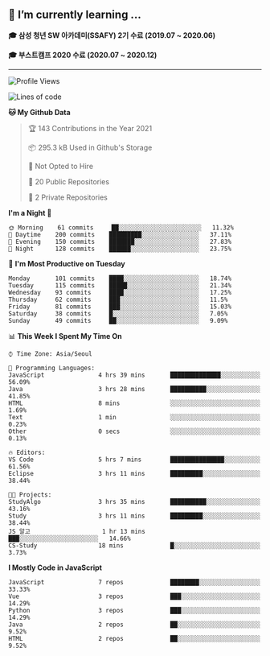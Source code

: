 ## 🌱 I’m currently learning ...

**🎓 삼성 청년 SW 아카데미(SSAFY) 2기 수료 (2019.07 ~ 2020.06)**

**🎓 부스트캠프 2020 수료 (2020.07 ~ 2020.12)**
 
-----

<!--START_SECTION:waka-->
![Profile Views](http://img.shields.io/badge/Profile%20Views-5-blue)

![Lines of code](https://img.shields.io/badge/From%20Hello%20World%20I%27ve%20Written-2.9%20million%20lines%20of%20code-blue)

**🐱 My Github Data** 

> 🏆 143 Contributions in the Year 2021
 > 
> 📦 295.3 kB Used in Github's Storage 
 > 
> 🚫 Not Opted to Hire
 > 
> 📜 20 Public Repositories 
 > 
> 🔑 2 Private Repositories  
 > 
**I'm a Night 🦉** 

```text
🌞 Morning    61 commits     ██░░░░░░░░░░░░░░░░░░░░░░░   11.32% 
🌆 Daytime    200 commits    █████████░░░░░░░░░░░░░░░░   37.11% 
🌃 Evening    150 commits    ███████░░░░░░░░░░░░░░░░░░   27.83% 
🌙 Night      128 commits    ██████░░░░░░░░░░░░░░░░░░░   23.75%

```
📅 **I'm Most Productive on Tuesday** 

```text
Monday       101 commits    ████░░░░░░░░░░░░░░░░░░░░░   18.74% 
Tuesday      115 commits    █████░░░░░░░░░░░░░░░░░░░░   21.34% 
Wednesday    93 commits     ████░░░░░░░░░░░░░░░░░░░░░   17.25% 
Thursday     62 commits     ███░░░░░░░░░░░░░░░░░░░░░░   11.5% 
Friday       81 commits     ███░░░░░░░░░░░░░░░░░░░░░░   15.03% 
Saturday     38 commits     █░░░░░░░░░░░░░░░░░░░░░░░░   7.05% 
Sunday       49 commits     ██░░░░░░░░░░░░░░░░░░░░░░░   9.09%

```


📊 **This Week I Spent My Time On** 

```text
⌚︎ Time Zone: Asia/Seoul

💬 Programming Languages: 
JavaScript               4 hrs 39 mins       ██████████████░░░░░░░░░░░   56.09% 
Java                     3 hrs 28 mins       ██████████░░░░░░░░░░░░░░░   41.85% 
HTML                     8 mins              ░░░░░░░░░░░░░░░░░░░░░░░░░   1.69% 
Text                     1 min               ░░░░░░░░░░░░░░░░░░░░░░░░░   0.23% 
Other                    0 secs              ░░░░░░░░░░░░░░░░░░░░░░░░░   0.13%

🔥 Editors: 
VS Code                  5 hrs 7 mins        ███████████████░░░░░░░░░░   61.56% 
Eclipse                  3 hrs 11 mins       █████████░░░░░░░░░░░░░░░░   38.44%

🐱‍💻 Projects: 
StudyAlgo                3 hrs 35 mins       ██████████░░░░░░░░░░░░░░░   43.16% 
Study                    3 hrs 11 mins       █████████░░░░░░░░░░░░░░░░   38.44% 
JS 알고                    1 hr 13 mins        ███░░░░░░░░░░░░░░░░░░░░░░   14.66% 
CS-Study                 18 mins             █░░░░░░░░░░░░░░░░░░░░░░░░   3.73%

```

**I Mostly Code in JavaScript** 

```text
JavaScript               7 repos             ████████░░░░░░░░░░░░░░░░░   33.33% 
Vue                      3 repos             ███░░░░░░░░░░░░░░░░░░░░░░   14.29% 
Python                   3 repos             ███░░░░░░░░░░░░░░░░░░░░░░   14.29% 
Java                     2 repos             ██░░░░░░░░░░░░░░░░░░░░░░░   9.52% 
HTML                     2 repos             ██░░░░░░░░░░░░░░░░░░░░░░░   9.52%

```



<!--END_SECTION:waka-->
